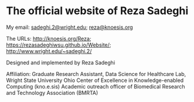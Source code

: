 # The official website of Reza Sadeghi

My email: sadeghi.2@wright.edu; reza@knoesis.org

The URLs: http://knoesis.org/Reza; https://rezasadeghiwsu.github.io/Website/; http://www.wright.edu/~sadeghi.2/

Designed and implemented by Reza Sadeghi

Affiliation:
Graduate Research Assistant, Data Science for Healthcare Lab, Wright State University
Ohio Center of Excellence in Knowledge-enabled Computing (kno.e.sis)
Academic outreach officer of Biomedical Research and Technology Association (BMRTA)

